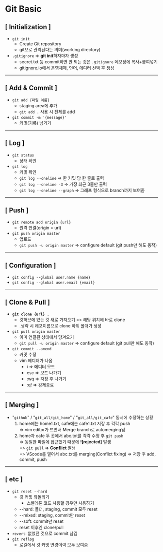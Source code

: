 # Git Basic
## [ Initialization ]
- `git init`
	- Create Git repository
	- git으로 관리된다는 의미(working directory)
- `.gitignore` => **git init**하자마자 생성
  - secret.txt 등 commit하면 안 되는 것은 `.gitignore` 메모장에 복사+붙여넣기
  - gitignore.io에서 운영체제, 언어, 에디터 선택 후 생성
---
## [ Add & Commit ]
- `git add {파일 이름}`
	- staging area에 추가
	- `git add .` 사용 시 전체를 add
- `git commit -m '{message}'`
	- 커밋(기록) 남기기
---
## [ Log ]
- `git status`
	- 상태 확인
- `git log`
	- 커밋 확인
	- `git log --oneline` => 한 커밋 당 한 줄로 출력
  - `git log --oneline -3` => 가장 최근 3줄만 출력
  - `git log --oneline --graph` => 그래프 형식으로 branch까지 보여줌
---
## [ Push ]
- `git remote add origin {url}`
	- 원격 연결(origin = url)
- `git push origin master`
	- 업로드
	- `git push -u origin master` => configure default (git push만 해도 동작)
---
## [ Configuration ]
- `git config --global user.name {name}`
- `git config --global user.email {email}`  
---
## [ Clone & Pull ]
- **`git clone {url} .`**
  - 깃허브에 있는 깃 새로 가져오기 => 해당 위치에 바로 clone
  - .생략 시 레포이름으로 clone 하위 폴더가 생성 
- `git pull origin master`
  - 이미 연결된 상태에서 당겨오기
  - `git pull -u origin master` => configure default (git pull만 해도 동작)
- `git commit --amend`
  - 커밋 수정
  - vim 에디터가 나옴
    - i => 에디터 모드
    - esc => 모드 나가기
    - :wq => 저장 후 나가기
    - :q! => 강제종료
---
## [ Merging ]
- "`github`" / "`git_all/git_home`" / "`git_all/git_cafe`" 동시에 수정하는 상황
  1. home에는 home1.txt, cafe에는 cafe1.txt 저장 후 각각 push   
  => vim editor가 뜨면서 Merge branch로 automerging됨
  1. home과 cafe 두 곳에서 abc.txt를 각각 수정 후 `git push`   
  => 동일한 파일에 접근했기 때문에 **![rejected]** 발생   
	=> `git pull` => **Conflict** 발생   
	=> VScode를 열어서 abc.txt를 merging(Conflict fixing)
	=> 저장 후 add, commit, push

---
## [ etc ]
- `git reset --hard`
  - 깃 커밋 되돌리기
    - 스켈레톤 코드 사용할 경우만 사용하기
  - --hard: 폴더, staging, commit 모두 reset
  - --mixed: staging, commit만 reset
  - --soft: commit만 reset
  - reset 이후엔 clone/pull
- `revert`: 없었던 것으로 commit 남김 
- `git reflog`
  - 로컬에서 깃 커밋 변경이력 모두 보여줌 